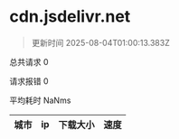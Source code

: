 
  # cdn.jsdelivr.net

  > 更新时间 2025-08-04T01:00:13.383Z
  
  总共请求 0

  请求报错 0

  平均耗时 NaNms

|城市|ip|下载大小|速度|
|-----|----------|---|---|

  